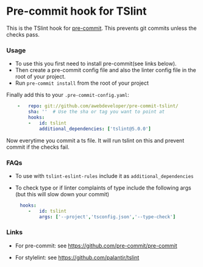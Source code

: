 Pre-commit hook for TSlint
========================

This is the TSlint hook for [pre-commit](https://github.com/pre-commit/pre-commit). This prevents git commits unless the checks pass. 


### Usage

- To use this you first need to install pre-commit(see links below). 
- Then create a pre-commit config file and also the linter config file in the root of your project. 
- Run `pre-commit install` from the root of your project

Finally add this to your `.pre-commit-config.yaml`:

```yaml
    -   repo: git://github.com/awebdeveloper/pre-commit-tslint/
        sha: ''  # Use the sha or tag you want to point at
        hooks:
        -   id: tslint
            additional_dependencies: ['tslint@5.0.0']
 ```
 
 Now everytime you commit a ts file. It will run tslint on this and prevent commit if the checks fail.
 
 
### FAQs 
- To use with ```tslint-eslint-rules``` include it as `additional_dependencies`

- To check type or if linter complaints of type include the following args (but this will slow down your commit)
```yaml
     hooks:
        -   id: tslint
            args: ['--project','tsconfig.json','--type-check']
```


 ### Links
 - For pre-commit: see https://github.com/pre-commit/pre-commit

 - For stylelint: see https://github.com/palantir/tslint



        
   
